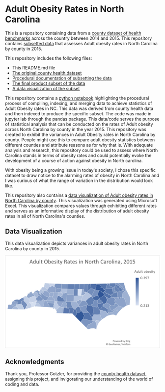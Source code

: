 # Adult Obesity Rates in North Carolina
This is a repository containing data from a [county dataset of health benchmarks](https://github.com/gstharmar/105-Unit-3/blob/main/CountyHealthData_2014-2015.csv) across the country between 2014 and 2015. This repository contains [subsetted data](https://github.com/gstharmar/105-Unit-3/blob/main/AdultObesityDataSubset(Excel).xlsx) that assesses Adult obesity rates in North Carolina by county in 2015.

This repository includes the following files:
- This README.md file
- [The original county health dataset](https://github.com/gstharmar/105-Unit-3/blob/main/CountyHealthData_2014-2015.csv)
- [Procedural documentation of subsetting the data](https://github.com/gstharmar/105-Unit-3/blob/main/DataCompilationGT.ipynb)
- [The final product subset of the data](https://github.com/gstharmar/105-Unit-3/blob/main/AdultObesityDataSubset(Excel).xlsx)
- [A data visualization of the subset](AdultObesityDataVisual.png)

This repository contains a [python notebook](https://github.com/gstharmar/105-Unit-3/blob/main/DataCompilationGT.ipynb) highlighting the procedural process of compiling, indexing, and merging data to achieve statistics of Adult Obesity rates in NC. This data was derived from county health data and then indexed to produce the specific subset. The code was made in jupyter lab through the pandas package. This data/code serves the purpose of statistical analysis that can be conducted on the rates of Adult obesity across North Carolina by county in the year 2015. This repository was created to exhibit the variances in Adult Obesity rates in North Carolina by county. People might use this to compare adult obesity statistics between different counties and attribute reasons as for why that is. With adequate analysis and research, this repository could be used to assess where North Carolina stands in terms of obesity rates and could potentially evoke the development of a course of action against obesity in North carolina.

With obesity being a growing issue in today's society, I chose this specific dataset to draw notice to the alarming rates of obesity in North Carolina and I was curious of what the range of variation in the distribution would look like.

This repository also contains a [data visualization of Adult obesity rates in North Carolina by county](AdultObesityDataVisual.png). This visualization was generated using Microsoft Excel. This visualization compares values through exhibiting different rates and serves as an informative display of the distribution of adult obesity rates in all of North Carolina's counties.

## Data Visualization

This data visualization depicts variances in adult obesity rates in North Carolina by county in 2015.

![Data](AdultObesityDataVisual.png)

## Acknowledgments
Thank you, Professor Gotzler, for providing the [county health dataset](https://github.com/gstharmar/105-Unit-3/blob/main/CountyHealthData_2014-2015.csv), assigning this project, and invigorating our understanding of the world of coding and data.
